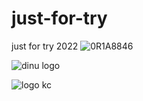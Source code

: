 # just-for-try
just for try 2022
![0R1A8846](https://github.com/KanrabitChala/just-for-try/assets/169604924/64427e0a-37fc-4acc-834d-2d51101522a9)

![dinu logo](https://github.com/user-attachments/assets/2be1f2e9-7743-44b4-8835-87d1089dc20a)

![logo kc](https://github.com/user-attachments/assets/611679ed-6181-4789-b1db-961dc86698c3)
